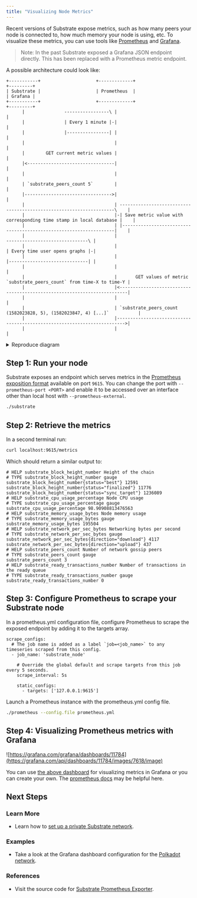 ```yaml
---
title: "Visualizing Node Metrics"
---
```


Recent versions of Substrate expose metrics, such as how many peers your node is
connected to, how much memory your node is using, etc. To visualize these
metrics, you can use tools like [Prometheus](https://prometheus.io/) and
[Grafana](https://grafana.com/).

> Note: In the past Substrate exposed a Grafana JSON endpoint directly. This has
> been replaced with a Prometheus metric endpoint.

A possible architecture could look like:

```
+-----------+                     +-------------+                                                              +---------+
| Substrate |                     | Prometheus  |                                                              | Grafana |
+-----------+                     +-------------+                                                              +---------+
      |               -----------------\ |                                                                          |
      |               | Every 1 minute |-|                                                                          |
      |               |----------------| |                                                                          |
      |                                  |                                                                          |
      |        GET current metric values |                                                                          |
      |<---------------------------------|                                                                          |
      |                                  |                                                                          |
      | `substrate_peers_count 5`        |                                                                          |
      |--------------------------------->|                                                                          |
      |                                  | --------------------------------------------------------------------\    |
      |                                  |-| Save metric value with corresponding time stamp in local database |    |
      |                                  | |-------------------------------------------------------------------|    |
      |                                  |                                         -------------------------------\ |
      |                                  |                                         | Every time user opens graphs |-|
      |                                  |                                         |------------------------------| |
      |                                  |                                                                          |
      |                                  |       GET values of metric `substrate_peers_count` from time-X to time-Y |
      |                                  |<-------------------------------------------------------------------------|
      |                                  |                                                                          |
      |                                  | `substrate_peers_count (1582023828, 5), (1582023847, 4) [...]`           |
      |                                  |------------------------------------------------------------------------->|
      |                                  |                                                                          |

```

<details>
 <summary>Reproduce diagram</summary>

 Go to: https://textart.io/sequence

 ```
object Substrate Prometheus Grafana
note left of Prometheus: Every 1 minute
Prometheus->Substrate: GET current metric values
Substrate->Prometheus: `substrate_peers_count 5`
note right of Prometheus: Save metric value with corresponding time stamp in local database
note left of Grafana: Every time user opens graphs
Grafana->Prometheus: GET values of metric `substrate_peers_count` from time-X to time-Y
Prometheus->Grafana: `substrate_peers_count (1582023828, 5), (1582023847, 4) [...]`
 ```

</details>



## Step 1: Run your node

Substrate exposes an endpoint which serves metrics in the [Prometheus exposition
format](https://prometheus.io/docs/concepts/data_model/) available on port
`9615`. You can change the port with `--prometheus-port <PORT>` and enable it to
be accessed over an interface other than local host with
`--prometheus-external`.

```bash
./substrate
```

## Step 2: Retrieve the metrics

In a second terminal run:

```bash
curl localhost:9615/metrics
```

Which should return a similar output to:

```
# HELP substrate_block_height_number Height of the chain
# TYPE substrate_block_height_number gauge
substrate_block_height_number{status="best"} 12591
substrate_block_height_number{status="finalized"} 11776
substrate_block_height_number{status="sync_target"} 1236089
# HELP substrate_cpu_usage_percentage Node CPU usage
# TYPE substrate_cpu_usage_percentage gauge
substrate_cpu_usage_percentage 98.90908813476563
# HELP substrate_memory_usage_bytes Node memory usage
# TYPE substrate_memory_usage_bytes gauge
substrate_memory_usage_bytes 195504
# HELP substrate_network_per_sec_bytes Networking bytes per second
# TYPE substrate_network_per_sec_bytes gauge
substrate_network_per_sec_bytes{direction="download"} 4117
substrate_network_per_sec_bytes{direction="upload"} 437
# HELP substrate_peers_count Number of network gossip peers
# TYPE substrate_peers_count gauge
substrate_peers_count 3
# HELP substrate_ready_transactions_number Number of transactions in the ready queue
# TYPE substrate_ready_transactions_number gauge
substrate_ready_transactions_number 0
```

## Step 3: Configure Prometheus to scrape your Substrate node

In a prometheus.yml configuration file, configure Prometheus to scrape the exposed endpoint by adding it to the targets array.

```
scrape_configs:
  # The job name is added as a label `job=<job_name>` to any timeseries scraped from this config.
  - job_name: 'substrate_node'

    # Override the global default and scrape targets from this job every 5 seconds.
    scrape_interval: 5s

    static_configs:
      - targets: ['127.0.0.1:9615']
```

Launch a Prometheus instance with the prometheus.yml config file.

```bash
./prometheus --config.file prometheus.yml
```

## Step 4: Visualizing Prometheus metrics with Grafana

![https://grafana.com/grafana/dashboards/11784](https://grafana.com/api/dashboards/11784/images/7618/image)

You can use [the above dashboard](https://grafana.com/grafana/dashboards/11784/) for visualizing metrics in Grafana or you can create your own. The [prometheus docs](https://prometheus.io/docs/visualization/grafana/) may be helpful here.

## Next Steps

### Learn More

- Learn how to [set up a private Substrate network](../../tutorials/start-a-private-network).

### Examples

- Take a look at the Grafana dashboard configuration for the [Polkadot
  network](https://github.com/w3f/polkadot-dashboard).

### References

<!-- TODO: Update this to RUSTDOC link-->

- Visit the source code for
  [Substrate Prometheus Exporter](https://github.com/paritytech/substrate/tree/master/utils/prometheus).

